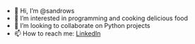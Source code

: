 - 👋 Hi, I’m @sandrows
- 👀 I’m interested in programming and cooking delicious food
- 💞️ I’m looking to collaborate on Python projects
- 📫 How to reach me: [LinkedIn](https://www.linkedin.com/in/sandro-yassa/)

<!---
sandrows/sandrows is a ✨ special ✨ repository because its `README.md` (this file) appears on your GitHub profile.
You can click the Preview link to take a look at your changes.
--->

